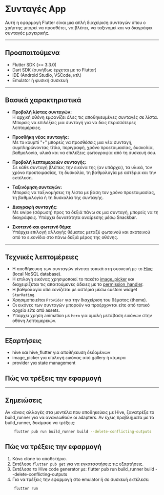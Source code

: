# Συνταγές App

Αυτή η εφαρμογή Flutter είναι μια απλή διαχείριση συνταγών όπου ο χρήστης μπορεί να προσθέτει, να βλέπει, να ταξινομεί και να διαγράφει συνταγές μαγειρικής.

---

## Προαπαιτούμενα

- Flutter SDK (>= 3.3.0)
- Dart SDK (συνήθως έρχεται με το Flutter)
- IDE (Android Studio, VSCode, κτλ)
- Emulator ή φυσική συσκευή

---

## Βασικά χαρακτηριστικά

- **Προβολή λίστας συνταγών:**  
  Η αρχική οθόνη εμφανίζει όλες τις αποθηκευμένες συνταγές σε λίστα. Μπορείς να επιλέξεις μια συνταγή για να δεις περισσότερες λεπτομέρειες.

- **Προσθήκη νέας συνταγής:**  
  Με το κουμπί "+" μπορείς να προσθέσεις μια νέα συνταγή, συμπληρώνοντας τίτλο, περιγραφή, χρόνο προετοιμασίας, δυσκολία, βαθμολογία, υλικά και να επιλέξεις φωτογραφία από τη συσκευή σου.

- **Προβολή λεπτομερειών συνταγής:**  
  Σε κάθε συνταγή βλέπεις την εικόνα της (αν υπάρχει), τα υλικά, τον χρόνο προετοιμασίας, τη δυσκολία, τη βαθμολογία με αστέρια και την εκτέλεση.

- **Ταξινόμηση συνταγών:**  
  Μπορείς να ταξινομήσεις τη λίστα με βάση τον χρόνο προετοιμασίας, τη βαθμολογία ή τη δυσκολία της συνταγής.

- **Διαγραφή συνταγής:**  
  Με swipe (σάρωση) προς τα δεξιά πάνω σε μια συνταγή, μπορείς να τη διαγράψεις. Υπάρχει δυνατότητα αναίρεσης μέσω Snackbar.

- **Σκοτεινό και φωτεινό θέμα:**  
  Υπάρχει επιλογή αλλαγής θέματος μεταξύ φωτεινού και σκοτεινού από το εικονίδιο στο πάνω δεξιά μέρος της οθόνης.

---

## Τεχνικές λεπτομέρειες

- Η αποθήκευση των συνταγών γίνεται τοπικά στη συσκευή με το [Hive](https://pub.dev/packages/hive) (local NoSQL database).
- Η επιλογή εικόνας χρησιμοποιεί το πακέτο [image_picker](https://pub.dev/packages/image_picker) και διαχειρίζεται τις απαιτούμενες άδειες με το [permission_handler](https://pub.dev/packages/permission_handler).
- Η βαθμολογία απεικονίζεται με αστέρια μέσω custom widget `StarRating`.
- Χρησιμοποιείται `Provider` για την διαχείριση του θέματος (theme).
- Οι εικόνες των συνταγών μπορούν να προέρχονται είτε από τοπικό αρχείο είτε από assets.
- Υπάρχει χρήση animation με `Hero` για ομαλή μετάβαση εικόνων στην οθόνη λεπτομερειών.

---

## Εξαρτήσεις

- hive και hive_flutter για αποθήκευση δεδομένων
- image_picker για επιλογή εικόνας από gallery ή κάμερα
- provider για state management

## Πώς να τρέξεις την εφαρμογή

---

## Σημειώσεις

 Αν κάνεις αλλαγές στα μοντέλα που αποθηκεύεις με Hive, ξανατρέξε το build_runner για να ανανεωθούν οι adapters.
 Αν έχεις προβλήματα με το build_runner, δοκίμασε να τρέξεις:
  
  ```bash
      flutter pub run build_runner build --delete-conflicting-outputs
  ```
## Πώς να τρέξεις την εφαρμογή

1. Κάνε clone το αποθετήριο.
2. Εκτέλεσε `flutter pub get` για να εγκαταστήσεις τις εξαρτήσεις.
3. Εκτέλεσε το Hive code generator με: flutter pub run build_runner build --delete-conflicting-outputs
4. Για να τρέξεις την εφαρμογή στο emulator ή σε συσκευή εκτέλεσε:

  ```bash
      flutter run
  ```
   


